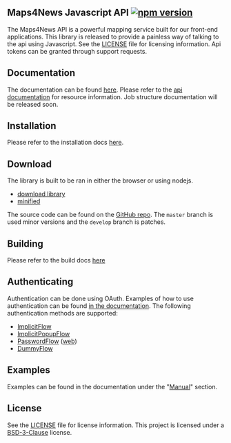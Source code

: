 Maps4News Javascript API [![npm version](https://img.shields.io/npm/v/@mapcreator/maps4news.svg)](https://www.npmjs.com/package/@mapcreator/maps4news)
-------------------------

The Maps4News API is a powerful mapping service built for our front-end applications. This library is released to 
provide a painless way of talking to the api using Javascript. See the [LICENSE] file for licensing information. Api 
tokens can be granted through support requests.

## Documentation
The documentation can be found [here][docs]. Please refer to the [api documentation] for resource information. Job structure documentation will be released soon. 

## Installation
Please refer to the installation docs [here][installation].

## Download
The library is built to be ran in either the browser or using nodejs. 

- [download library]
- [minified]

The source code can be found on the [GitHub repo]. The `master` branch is used minor versions and the `develop` branch is patches. 

## Building
Please refer to the build docs [here][building]

## Authenticating
Authentication can be done using OAuth. Examples of how to use authentication can be found [in the documentation][docs-auth]. The 
following authentication methods are supported: 
 - [ImplicitFlow]
 - [ImplicitPopupFlow]
 - [PasswordFlow] ([web][PasswordFlow-web])
 - [DummyFlow]

## Examples
Examples can be found in the documentation under the "[Manual]" section.

## License
See the [LICENSE] file for license information. This project is licensed under a [BSD-3-Clause] license.

[download library]: https://mapcreatoreu.github.io/api-wrapper/dist/bundle.js
[minified]: https://mapcreatoreu.github.io/api-wrapper/dist/bundle.min.js

[installation]: https://mapcreatoreu.github.io/api-wrapper/manual/installation/installation.html
[building]: https://mapcreatoreu.github.io/api-wrapper/manual/installation/building.html
[api documentation]: https://docs.maps4news.com/v1/
[docs]: https://mapcreatoreu.github.io/api-wrapper/
[docs-auth]: https://mapcreatoreu.github.io/api-wrapper/manual/example/examples.authentication.html
[manual]: https://mapcreatoreu.github.io/api-wrapper/manual/index.html
[GitHub repo]: https://github.com/MapCreatorEU/api-wrapper
[esdoc]: https://esdoc.org
[example-basics]: examples/basics.js
[yarn]: https://yarnpkg.com
[webpack]: https://webpack.js.org
[LICENSE]: https://github.com/MapCreatorEU/api-wrapper/blob/master/LICENSE
[BSD-3-Clause]: https://tldrlegal.com/license/bsd-3-clause-license-(revised)

[ImplicitFlow]: https://mapcreatoreu.github.io/api-wrapper/manual/example/examples.authentication.html#implicit-flow
[ImplicitPopupFlow]: https://mapcreatoreu.github.io/api-wrapper/manual/example/examples.authentication.html#implicit-flow-pop-up
[PasswordFlow]: https://mapcreatoreu.github.io/api-wrapper/manual/example/examples.authentication.html#password-flow
[PasswordFlow-web]: https://mapcreatoreu.github.io/api-wrapper/manual/example/examples.authentication.html#password-flow-dangerous-
[DummyFlow]: https://mapcreatoreu.github.io/api-wrapper/manual/example/examples.authentication.html#dummy-flow
